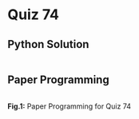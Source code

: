 # Quiz 74

## Python Solution 
```.py

```

## Paper Programming
![]()

**Fig.1:** Paper Programming for Quiz 74
